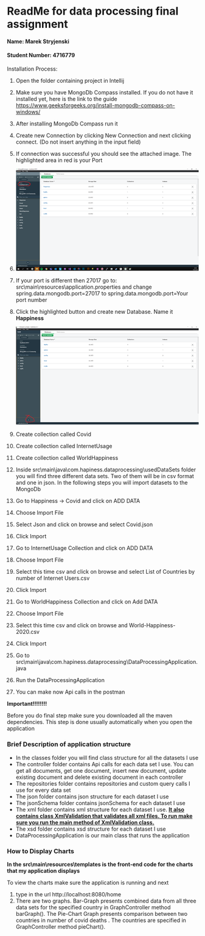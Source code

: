 # ReadMe for data processing final assignment 

#### Name: Marek Stryjenski

#### Student Number: 4716779

Installation Process:

1. Open the folder containing project in Intellij 

2. Make sure you have MongoDb Compass installed. If you do not have it installed yet, here is the link to the guide https://www.geeksforgeeks.org/install-mongodb-compass-on-windows/

3. After installing MongoDb Compass run it 

4. Create new Connection by clicking New Connection and next clicking connect. (Do not insert anything in the input field)

5. If connection was successful you should see the attached image. The highlighted area in red is your Port

6. ![mongoDbImg.png](imgs\mongoDbImg.png)

7. If your port is different then 27017 go to: src\main\resources\application.properties and change spring.data.mongodb.port=27017 to spring.data.mongodb.port=Your port number

8. Click the highlighted button and create new Database. Name it **Happiness**

   ![mongoDbDatabase.png](imgs\mongoDbDatabase.png)

9. Create collection called Covid

10. Create collection called InternetUsage

11. Create collection called WorldHappiness

12. Inside src\main\java\com.hapiness.dataprocessing\usedDataSets folder you will find three different data sets. Two of them will be in csv format and one in json. In the following steps you will import datasets to the MongoDb

13. Go to Happiness -> Covid and click on ADD DATA

14. Choose Import File

15. Select Json and click on browse and select Covid.json

16. Click Import

17. Go to InternetUsage Collection and click on ADD DATA

18. Choose Import File

19. Select this time csv and click on browse and select List of Countries by number of Internet Users.csv

20. Click Import

21. Go to WorldHappiness Collection and click on Add DATA

22. Choose Import File

23. Select this time csv and click on browse and World-Happiness-2020.csv

24. Click Import

25. Go to src\main\java\com.hapiness.dataprocessing\DataProcessingApplication.java

26. Run the DataProcessingApplication

27. You can make now Api calls in the postman 

**Important!!!!!!!!**

Before you do final step make sure you downloaded all the maven dependencies. This step is done usually automatically when you open the application

### Brief Description of application structure

- In the classes folder you will find class structure for all the datasets I use
- The controller folder contains Api calls for each data set I use. You can get all documents, get one document, insert new document, update existing document and delete existing document in each controller
- The repositories folder contains repositories and custom query calls I use for every data set 
- The json folder contains json structure for each dataset I use
- The jsonSchema folder contains jsonSchema  for each dataset I use
- The xml folder contains xml structure for each dataset I use. **<u>It also contains class XmlValidation that validates all xml files. To run make sure you run the main method of XmlValidation class.</u>**
- The xsd folder contains xsd structure for each dataset I use
- DataProcessingApplication is our main class that runs the application

### How to Display Charts

**In the src\main\resources\templates is the front-end code for the charts that my application displays**

To view the charts make sure the application is running and next

1. type in the url http://localhost:8080/home
2. There are two graphs. Bar-Graph presents combined data from all three data sets for the specified country in GraphController method barGraph(). The Pie-Chart Graph presents comparison between two countries in number of covid deaths . The countries are specified in GraphController method pieChart().



